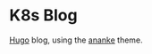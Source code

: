# K8s Blog

[Hugo][] blog, using the [ananke][] theme.

[Hugo]: https://gohugo.io/
[ananke]: https://themes.gohugo.io/gohugo-theme-ananke/
